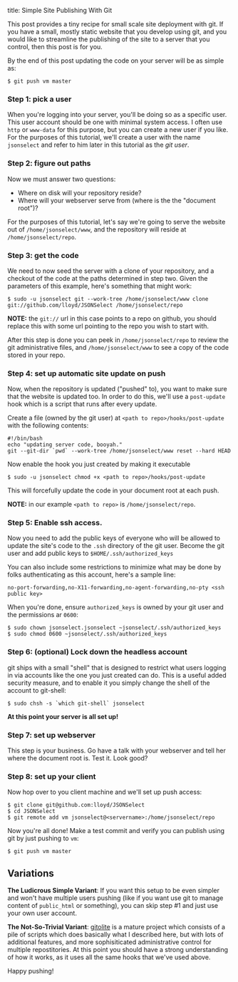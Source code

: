 title: Simple Site Publishing With Git

This post provides a tiny recipe for small scale site deployment with
git.  If you have a small, mostly static website that you develop using
git, and you would like to streamline the publishing of the site to
a server that you control, then this post is for you.

By the end of this post updating the code on your server will be as simple
as:

    $ git push vm master

### Step 1: pick a user

When you're logging into your server, you'll be doing so as a specific user.
This user account should be one with minimal system access.  I often use
`http` or `www-data` for this purpose, but you can create a new user if you
like.  For the purposes of this tutorial, we'll create a user with the name
`jsonselect` and refer to him later in this tutorial as the *git user*.

### Step 2: figure out paths

Now we must answer two questions:

  * Where on disk will your repository reside?
  * Where will your webserver serve from (where is the the "document root")?

For the purposes of this tutorial, let's say we're going to serve the
website out of `/home/jsonselect/www`, and the repository will reside
at `/home/jsonselect/repo`.

### Step 3: get the code

We need to now seed the server with a clone of your repository, and a
checkout of the code at the paths determined in step two.  Given the
parameters of this example, here's something that might work:

    $ sudo -u jsonselect git --work-tree /home/jsonselect/www clone git://github.com/lloyd/JSONSelect /home/jsonselect/repo

**NOTE:** the `git://` url in this case points to a repo on github,
you should replace this with some url pointing to the repo you wish to
start with.

After this step is done you can peek in `/home/jsonselect/repo` to
review the git administrative files, and `/home/jsonselect/www` to see
a copy of the code stored in your repo.

### Step 4: set up automatic site update on push

Now, when the repository is updated ("pushed" to), you want to make
sure that the website is updated too.  In order to do this, we'll use a
`post-update` hook which is a script that runs after every update.

Create a file (owned by the git user) at `<path to
repo>/hooks/post-update` with the following contents:

    #!/bin/bash
    echo "updating server code, booyah."
    git --git-dir `pwd` --work-tree /home/jsonselect/www reset --hard HEAD

Now enable the hook you just created by making it executable

    $ sudo -u jsonselect chmod +x <path to repo>/hooks/post-update

This will forcefully update the code in your document root at each push.

**NOTE:** in our example `<path to repo>` is `/home/jsonselect/repo`.

### Step 5: Enable ssh access.

Now you need to add the public keys of everyone who will be allowed to
update the site's code to the `.ssh` directory of the git user.
Become the git user and add public keys to `$HOME/.ssh/authorized_keys`

You can also include some restrictions to minimize what may be done by
folks authenticating as this account, here's a sample line:

    no-port-forwarding,no-X11-forwarding,no-agent-forwarding,no-pty <ssh public key>

When you're done, ensure `authorized_keys` is owned by your git user
and the permissions ar `0600`:

    $ sudo chown jsonselect.jsonselect ~jsonselect/.ssh/authorized_keys
    $ sudo chmod 0600 ~jsonselect/.ssh/authorized_keys

### Step 6: (optional) Lock down the headless account

git ships with a small "shell" that is designed to restrict what users
logging in via accounts like the one you just created can do.  This is
a useful added security measure, and to enable it you simply change
the shell of the account to git-shell:

    $ sudo chsh -s `which git-shell` jsonselect

**At this point your server is all set up!**

### Step 7: set up webserver

This step is your business.  Go have a talk with your webserver and 
tell her where the document root is.  Test it.  Look good?

### Step 8: set up your client

Now hop over to you client machine and we'll set up push access: 

    $ git clone git@github.com:lloyd/JSONSelect
    $ cd JSONSelect
    $ git remote add vm jsonselect@<servername>:/home/jsonselect/repo

Now you're all done!  Make a test commit and verify you can publish
using git by just pushing to `vm`:

    $ git push vm master

## Variations

**The Ludicrous Simple Variant**: If you want this setup to be even simpler
and won't have multiple users pushing (like if you want use git to
manage content of `public_html` or something), you can skip step #1
and just use your own user account.

**The Not-So-Trivial Variant**: [gitolite][] is a mature project which 
consists of a pile of scripts which does basically what I described
here, but with lots of additional features, and more sophisiticated
administrative control for multiple repostitories.  At this point
you should have a strong understanding of how it works, as it uses
all the same hooks that we've used above.

[gitolite]: https://github.com/sitaramc/gitolite

Happy pushing!






